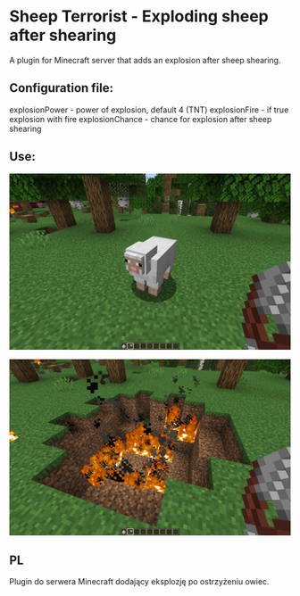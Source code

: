 # Sheep Terrorist - Exploding sheep after shearing
A plugin for Minecraft server that adds an explosion after sheep shearing.

## Configuration file:
explosionPower - power of explosion, default 4 (TNT)
explosionFire - if true explosion with fire
explosionChance - chance for explosion after sheep shearing

## Use:

![Before shearing](screenshots/before_shearing.png)

![After shearing](screenshots/after_shearing.png)

## PL
Plugin do serwera Minecraft dodający eksplozję po ostrzyżeniu owiec.
